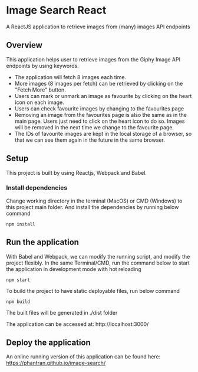 # Image Search React

A ReactJS application to retrieve images from (many) images API endpoints

## Overview

This application helps user to retrieve images from the Giphy Image API endpoints by using keywords.

- The application will fetch 8 images each time.
- More images (8 images per fetch) can be retrieved by clicking on the "Fetch More" button.
- Users can mark or unmark an image as favourite by clicking on the heart icon on each image.
- Users can check favourite images by changing to the favourites page
- Removing an image from the favourites page is also the same as in the main page. Users just need to click on the heart icon to do so. Images will be removed in the next time we change to the favourite page.
- The IDs of favourite images are kept in the local storage of a browser, so that we can see them again in the future in the same browser.

## Setup

This project is built by using Reactjs, Webpack and Babel.

### Install dependencies

Change working directory in the terminal (MacOS) or CMD (Windows) to this project main folder. And install the dependencies by running
below command

```
npm install
```

## Run the application

With Babel and Webpack, we can modify the running script, and modify the project flexibly.
In the same Terminal/CMD, run the command below to start the application in development mode with hot reloading

```
npm start
```

To build the project to have static deployable files, run below command

```
npm build
```

The built files will be generated in ./dist folder

The application can be accessed at:
http://localhost:3000/

## Deploy the application

An online running version of this application can be found here:
https://phantran.github.io/image-search/
